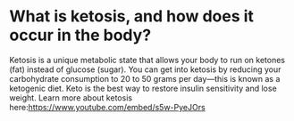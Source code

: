 # What is ketosis, and how does it occur in the body?

Ketosis is a unique metabolic state that allows your body to run on ketones (fat) instead of glucose (sugar). You can get into ketosis by reducing your carbohydrate consumption to 20 to 50 grams per day—this is known as a ketogenic diet. Keto is the best way to restore insulin sensitivity and lose weight. Learn more about ketosis here:https://www.youtube.com/embed/s5w-PyeJOrs